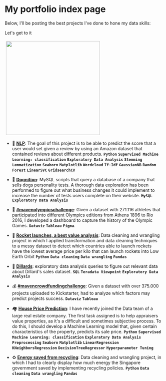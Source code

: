# My portfolio index page

Below, I'll be posting the best projects I've done to hone my data skills:

Let's get to it

<img src="https://media0.giphy.com/media/cXblnKXr2BQOaYnTni/giphy.gif" height="300" style="vertical-align:top; margin:4px">

- 💬 **[NLP](https://github.com/gpozzi/machine-learning/tree/master/acamica-data-scientist/nlp)**: The goal of this project is to be able to predict the score that a user would set given a review by using an Amazon dataset that contained reviews about different products. **`Python`** **`Supervised Machine Learning: classification`** **`Exploratory Data Analysis`** **`Stemming`** **`Lemmatization`** **`Seaborn`** **`Matplotlib`** **`Wordcloud`** **`Tf-Idf`** **`GaussianNB`** **`Random Forest`** **`LinearSVC`** **`GridsearchCV`**

- 🐶 **[Dognition](https://github.com/gpozzi/sql-projects/tree/main/managing-big-data-with-sql/dognition)**: MySQL scripts that query a database of a company that sells dogs personality tests. A thorough data exploration has been performed to figure out what business changes it could implement to increase the number of tests users complete on their website. **`MySQL`** **`Exploratory Data Analysis`**

- 🏅 **[#mavenolympicschallenge](https://github.com/gpozzi/data-visualization/tree/main/olympics-dashboard)**: Given a dataset with 271.116 athletes that participated into different Olympics editions from Athens 1896 to Rio 2016, I developed a dashboard to capture the history of the Olympic Games. **`Dataviz`** **`Tableau`** **`Figma`**.

- 🚀 **[Rocket launches, a best value analysis](https://github.com/gpozzi/python-analytics-projects/tree/main/space_launches)**: Data cleaning and wrangling project in which I applied transformation and data cleaning techniques to a messy dataset to detect which countries able to launch rockets have the lowest average price per kilo that can launch rockets into Low Earth Orbit **`Python`** **`Data cleaning`** **`Data wrangling`** **`Pandas`**

- 👔 **[Dillards](https://github.com/gpozzi/sql-projects/tree/main/managing-big-data-with-sql/dillards)**: exploratory data analysis queries to figure out relevant data about Dillard's sales dataset. **`SQL`** **`Teradata Viewpoint`** **`Exploratory Data Analysis`**

- 💰 **[#mavencrowdfundingchallenge](https://github.com/gpozzi/data-visualization/tree/main/crowdfunding)**: Given a dataset with over 375.000 projects uploaded to Kickstarter, had to analyze which factors may predict projects success. **`Dataviz`** **`Tableau`**

- 🏘️ **[House Price Prediction](https://github.com/gpozzi/machine-learning/tree/master/acamica-data-scientist/house_price_prediction)**: I have recently joined the Data team of a large real estate company. The first task assigned is to help appraisers value properties, as it's a difficult and sometimes subjective process. To do this, I should develop a Machine Learning model that, given certain characteristics of the property, predicts its sale price. **`Python`** **`Supervised Machine Learning: classification`** **`Exploratory Data Analysis`** **`Preprocessing`** **`Seaborn`** **`Matplotlib`** **`LinearRegression`** **`KNeighborsRegression`** **`DecisionTreeRegressor`** **`Hyperparameter Tuning`**

- ♻️ **[Energy saved from recycling](https://github.com/gpozzi/python-analytics-projects/tree/main/energy_saved)**: Data cleaning and wrangling project, in which I had to clearly display how much energy the Singapore government saved by implementing recycling policies. **`Python`** **`Data cleaning`** **`Data wrangling`** **`Pandas`**
